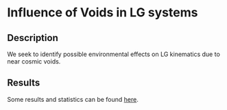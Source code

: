 Influence of Voids in LG systems
==============================================

Description
-----------------------------------------------------------------------------------------
We seek to identify possible environmental effects on LG kinematics due to near cosmic voids.


Results
-----------------------------------------------------------------------------------------
Some results and statistics can be found [here](http://nbviewer.ipython.org/urls/raw.githubusercontent.com/sbustamante/LGVoids/master/codes/notebook.ipynb).
